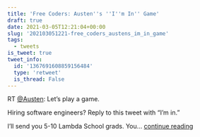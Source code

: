 ```yaml
---
title: 'Free Coders: Austen''s ''I''m In'' Game'
draft: true
date: 2021-03-05T12:21:04+00:00
slug: '202103051221-free_coders_austens_im_in_game'
tags:
  - tweets
is_tweet: true
tweet_info:
  id: '1367691608859156484'
  type: 'retweet'
  is_thread: False
---
```




RT [@Austen](https://x.com/Austen): Let’s play a game.

Hiring software engineers? Reply to this tweet with “I’m in.”

I’ll send you 5-10 Lambda School grads. You… [continue reading](https://x.com/sytelus/status/1367691608859156484)
